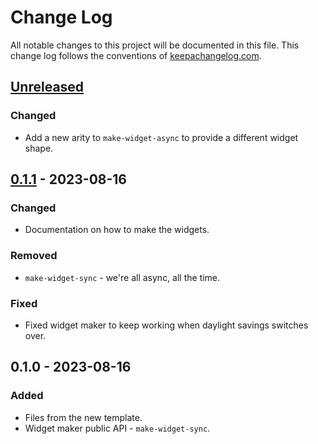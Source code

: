 # Change Log
All notable changes to this project will be documented in this file. This change log follows the conventions of [keepachangelog.com](http://keepachangelog.com/).

## [Unreleased]
### Changed
- Add a new arity to `make-widget-async` to provide a different widget shape.

## [0.1.1] - 2023-08-16
### Changed
- Documentation on how to make the widgets.

### Removed
- `make-widget-sync` - we're all async, all the time.

### Fixed
- Fixed widget maker to keep working when daylight savings switches over.

## 0.1.0 - 2023-08-16
### Added
- Files from the new template.
- Widget maker public API - `make-widget-sync`.

[Unreleased]: https://sourcehost.site/your-name/ch3_compression/compare/0.1.1...HEAD
[0.1.1]: https://sourcehost.site/your-name/ch3_compression/compare/0.1.0...0.1.1
